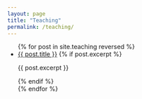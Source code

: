 ```yaml
---
layout: page
title: "Teaching"
permalink: /teaching/
---
```


<ul>
{% for post in site.teaching reversed %}
  <li>
    <a href="{{ post.url | relative_url }}">{{ post.title }}</a>
    {% if post.excerpt %}<p>{{ post.excerpt }}</p>{% endif %}
  </li>
{% endfor %}
</ul>